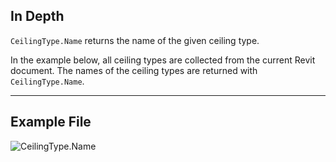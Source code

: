## In Depth
`CeilingType.Name` returns the name of the given ceiling type.

In the example below, all ceiling types are collected from the current Revit document. The names of the ceiling types are returned with `CeilingType.Name`.

___
## Example File

![CeilingType.Name](./Revit.Elements.CeilingType.Name_img.jpg)